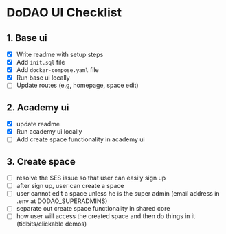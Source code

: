 # DoDAO UI Checklist

## 1. Base ui

- [x] Write readme with setup steps
- [x] Add `init.sql` file
- [x] Add `docker-compose.yaml` file
- [x] Run base ui locally
- [ ] Update routes (e.g, homepage, space edit)

## 2. Academy ui

- [x] update readme
- [x] Run academy ui locally
- [ ] Add create space functionality in academy ui

## 3. Create space

- [ ] resolve the SES issue so that user can easily sign up
- [ ] after sign up, user can create a space
- [ ] user cannot edit a space unless he is the super admin (email address in .env at DODAO_SUPERADMINS)
- [ ] separate out create space functionality in shared core
- [ ] how user will access the created space and then do things in it (tidbits/clickable demos)
